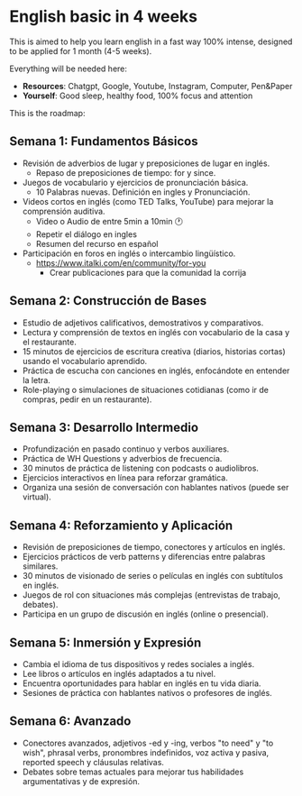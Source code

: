 # English basic in 4 weeks

This is aimed to help you learn english in a fast way 100% intense, designed to be applied for 1 month (4-5 weeks).

Everything will be needed here:
- **Resources**: Chatgpt, Google, Youtube, Instagram, Computer, Pen&Paper
- **Yourself**: Good sleep, healthy food, 100% focus and attention

This is the roadmap:

## Semana 1: Fundamentos Básicos
- Revisión de adverbios de lugar y preposiciones de lugar en inglés.
    - Repaso de preposiciones de tiempo: for y since.
- Juegos de vocabulario y ejercicios de pronunciación básica.
    - 10 Palabras nuevas. Definición en ingles y Pronunciación.
- Videos cortos en inglés (como TED Talks, YouTube) para mejorar la comprensión auditiva.
    - Video o Audio de entre 5min a 10min :clock1:
    - Repetir el diálogo en ingles
    - Resumen del recurso en español
- Participación en foros en inglés o intercambio lingüístico.
    - https://www.italki.com/en/community/for-you
        - Crear publicaciones para que la comunidad la corrija
## Semana 2: Construcción de Bases
- Estudio de adjetivos calificativos, demostrativos y comparativos.
- Lectura y comprensión de textos en inglés con vocabulario de la casa y el restaurante.
- 15 minutos de ejercicios de escritura creativa (diarios, historias cortas) usando el vocabulario aprendido.
- Práctica de escucha con canciones en inglés, enfocándote en entender la letra.
- Role-playing o simulaciones de situaciones cotidianas (como ir de compras, pedir en un restaurante).
## Semana 3: Desarrollo Intermedio
- Profundización en pasado continuo y verbos auxiliares.
- Práctica de WH Questions y adverbios de frecuencia.
- 30 minutos de práctica de listening con podcasts o audiolibros.
- Ejercicios interactivos en línea para reforzar gramática.
- Organiza una sesión de conversación con hablantes nativos (puede ser virtual).
## Semana 4: Reforzamiento y Aplicación
- Revisión de preposiciones de tiempo, conectores y artículos en inglés.
- Ejercicios prácticos de verb patterns y diferencias entre palabras similares.
- 30 minutos de visionado de series o películas en inglés con subtítulos en inglés.
- Juegos de rol con situaciones más complejas (entrevistas de trabajo, debates).
- Participa en un grupo de discusión en inglés (online o presencial).
## Semana 5: Inmersión y Expresión
- Cambia el idioma de tus dispositivos y redes sociales a inglés.
- Lee libros o artículos en inglés adaptados a tu nivel.
- Encuentra oportunidades para hablar en inglés en tu vida diaria.
- Sesiones de práctica con hablantes nativos o profesores de inglés.
## Semana 6: Avanzado
- Conectores avanzados, adjetivos -ed y -ing, verbos "to need" y "to wish", phrasal verbs, pronombres indefinidos, voz activa y pasiva, reported speech y cláusulas relativas.
- Debates sobre temas actuales para mejorar tus habilidades argumentativas y de expresión.
